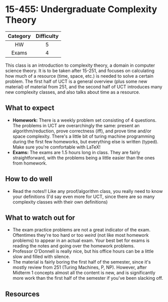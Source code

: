 # 15-455: Undergraduate Complexity Theory

| Category | Difficulty |
|:-:       | :-:        |
| HW       | 5          |
| Exams    | 4          |

This class is an introduction to complexity theory, a domain in computer science theory. It is to be taken after 15-251, and focuses on calculating how much of a resource (time, space, etc.) is needed to solve a certain problem. The first half of UCT is a general overview (plus some new material) of material from 251, and the second half of UCT introduces many new complexity classes, and also talks about time as a resource.

## What to expect

- **Homework:** There is a weekly problem set consisting of 4 questions. The problems in UCT are overarchingly the same: present an algorithm/reduction, prove correctness (iff), and prove time and/or space complexity. There's a little bit of turing machine programming during the first few homeworks, but everything else is written (typed). Make sure you're comfortable with LaTeX!
- **Exams:** The exams are 1.5 hours long in class. They are fairly straightforward, with the problems being a little easier than the ones from homework.

## How to do well

- Read the notes!! Like any proof/algorithm class, you really need to know your definitions (I'd say even more for UCT, since there are so many complexity classes with their own definitions)

## What to watch out for

- The exam practice problems are not a great indicator of the exam. Oftentimes they're too hard or too _weird_ (not like most homework problems) to appear in an actual exam. Your best bet for exams is reading the notes and going over the homework problems.
- Professor O'Donnell is really nice, but his office hours can be a little slow and filled with silence.
- The material is fairly boring the first half of the semester, since it's mostly review from 251 (Turing Machines, P, NP). However, after Midterm 1 concepts almost all the content is new, and is significantly more work than the first half of the semester if you've been slacking off.

## Resources